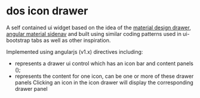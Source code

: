 # dos icon drawer
A self contained ui widget based on the idea of the [material design drawer](https://www.google.com/design/spec/patterns/navigation-drawer.html), [angular material sidenav](https://material.angularjs.org/latest/demo/sidenav) and built using similar coding patterns used in ui-bootstrap tabs as well as other inspiration.

Implemented using angularjs (v1.x) directives including:
- <dos-icon-drawer> represents a drawer ui control which has an icon bar and content panels (<dos-drawer-panel>);
- <dos-drawer-panel> represents the content for one icon, can be one or more of these drawer panels
Clicking an icon in the icon drawer will display the corresponding drawer panel

